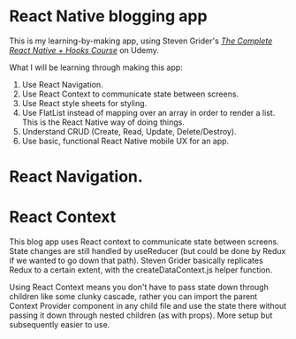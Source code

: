 # React Native blogging app

This is my learning-by-making app, using Steven Grider's [*The Complete React Native + Hooks Course*](https://www.udemy.com/course/the-complete-react-native-and-redux-course/) on Udemy.

What I will be learning through making this app:

1. Use React Navigation.
2. Use React Context to communicate state between screens.
3. Use React style sheets for styling.
4. Use FlatList instead of mapping over an array in order to render a list. This is the React Native way of doing things.
5. Understand CRUD (Create, Read, Update, Delete/Destroy).
6. Use basic, functional React Native mobile UX for an app.


# React Navigation.
   
# React Context

This blog app uses React context to communicate state between screens. State changes are still handled by useReducer (but could be done by Redux if we wanted to go down that path). Steven Grider basically replicates Redux to a certain extent, with the createDataContext.js helper function. 

Using React Context means you don't have to pass state down through children like some clunky cascade, rather you can import the parent Context Provider component in any child file and use the state there without passing it down through nested children (as with props). More setup but subsequently easier to use.

